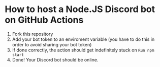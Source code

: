 # How to host a Node.JS Discord bot on GitHub Actions
1. Fork this repository
2. Add your bot token to an enviroment variable (you have to do this in order to avoid sharing your bot token)
3. If done correctly, the action should get indefinitely stuck on `Run npm start`
4. Done! Your Discord bot should be online.
